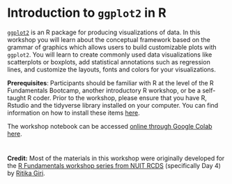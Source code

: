 # Introduction to `ggplot2` in R

[`ggplot2`](https://ggplot2.tidyverse.org/) is an R package for producing visualizations of data. In this workshop you will learn about the conceptual framework based on the grammar of graphics which allows users to build customizable plots with `ggplot2`. You will learn to create commonly used data visualizations like scatterplots or boxplots, add statistical annotations such as regression lines, and customize the layouts, fonts and colors for your visualizations.

**Prerequisites**: Participants should be familiar with R at the level of the R Fundamentals Bootcamp, another introductory R workshop, or be a self-taught R coder.  Prior to the workshop, please ensure that you have R, Rstudio and the tidyverse library installed on your computer. You can find information on how to install these items [here](https://sites.northwestern.edu/researchcomputing/resources/r-and-rstudio/).

The workshop notebook can be accessed [online through Google Colab here](https://drive.google.com/file/d/1XAn0TOINlRO-PqoSD-fkewZxCnB5U7Xo/view?usp=sharing). 


#

**Credit:** Most of the materials in this workshop were originally developed for the [R Fundamentals workshop series from NUIT RCDS](https://github.com/nuitrcs/R-fundamentals-summer-workshop/tree/main) (specifically Day 4) by [Ritika Giri](https://www.it.northwestern.edu/departments/it-services-support/research/staff/giri.html).  
